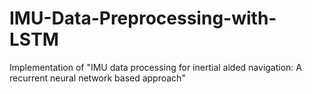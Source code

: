 # IMU-Data-Preprocessing-with-LSTM
Implementation of "IMU data processing for inertial aided navigation: A recurrent neural network based approach"
